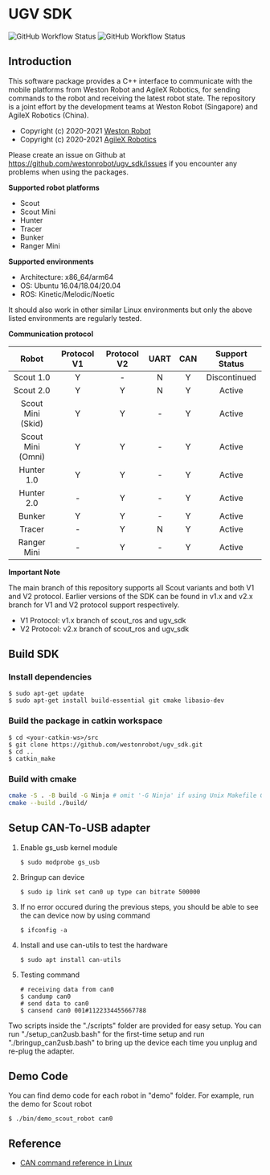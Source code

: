 # UGV SDK

![GitHub Workflow Status](https://github.com/westonrobot/ugv_sdk/workflows/Cpp/badge.svg)
![GitHub Workflow Status](https://github.com/westonrobot/ugv_sdk/workflows/ROS/badge.svg)

## Introduction

This software package provides a C++ interface to communicate with the mobile platforms from Weston Robot and AgileX Robotics, for sending commands to the robot and receiving the latest robot state. The repository is a joint effort by the development teams at Weston Robot (Singapore) and AgileX Robotics (China).

- Copyright (c) 2020-2021 [Weston Robot](https://www.westonrobot.com/)
- Copyright (c) 2020-2021 [AgileX Robotics](http://www.agilex.ai/?lang=zh-cn)

Please create an issue on Github at https://github.com/westonrobot/ugv_sdk/issues if you encounter any problems when using the packages.

**Supported robot platforms**

* Scout
* Scout Mini
* Hunter
* Tracer
* Bunker
* Ranger Mini

**Supported environments**

* Architecture: x86_64/arm64
* OS: Ubuntu 16.04/18.04/20.04
* ROS: Kinetic/Melodic/Noetic

It should also work in other similar Linux environments but only the above listed environments are regularly tested.

**Communication protocol**

|       Robot       | Protocol V1 | Protocol V2 | UART  |  CAN  | Support Status |
| :---------------: | :---------: | :---------: | :---: | :---: | :------------: |
|     Scout 1.0     |      Y      |      -      |   N   |   Y   |  Discontinued  |
|     Scout 2.0     |      Y      |      Y      |   N   |   Y   |     Active     |
| Scout Mini (Skid) |      Y      |      Y      |   -   |   Y   |     Active     |
| Scout Mini (Omni) |      Y      |      Y      |   -   |   Y   |     Active     |
|    Hunter 1.0     |      Y      |      Y      |   -   |   Y   |     Active     |
|    Hunter 2.0     |      -      |      Y      |   -   |   Y   |     Active     |
|      Bunker       |      Y      |      Y      |   -   |   Y   |     Active     |
|      Tracer       |      -      |      Y      |   N   |   Y   |     Active     |
|    Ranger Mini    |      -      |      Y      |   -   |   Y   |     Active     |

**Important Note**

The main branch of this repository supports all Scout variants and both V1 and V2 protocol. Earlier versions of the SDK can be found in v1.x and v2.x branch for V1 and V2 protocol support respectively.

* V1 Protocol: v1.x branch of scout_ros and ugv_sdk
* V2 Protocol: v2.x branch of scout_ros and ugv_sdk

## Build SDK

### Install dependencies

```
$ sudo apt-get update
$ sudo apt-get install build-essential git cmake libasio-dev
```

### Build the package in catkin workspace

```
$ cd <your-catkin-ws>/src
$ git clone https://github.com/westonrobot/ugv_sdk.git
$ cd ..
$ catkin_make
```

### Build with cmake
```sh
cmake -S . -B build -G Ninja # omit '-G Ninja' if using Unix Makefile Generator
cmake --build ./build/
```

## Setup CAN-To-USB adapter

1. Enable gs_usb kernel module
    ```
    $ sudo modprobe gs_usb
    ```
2. Bringup can device
   ```
   $ sudo ip link set can0 up type can bitrate 500000
   ```
3. If no error occured during the previous steps, you should be able to see the can device now by using command
   ```
   $ ifconfig -a
   ```
4. Install and use can-utils to test the hardware
    ```
    $ sudo apt install can-utils
    ```
5. Testing command
    ```
    # receiving data from can0
    $ candump can0
    # send data to can0
    $ cansend can0 001#1122334455667788
    ```

Two scripts inside the "./scripts" folder are provided for easy setup. You can run "./setup_can2usb.bash" for the first-time setup and run "./bringup_can2usb.bash" to bring up the device each time you unplug and re-plug the adapter.

## Demo Code

You can find demo code for each robot in "demo" folder. For example, run the demo for Scout robot

```
$ ./bin/demo_scout_robot can0
```

## Reference

* [CAN command reference in Linux](https://rdu.im/docs/canbus)
